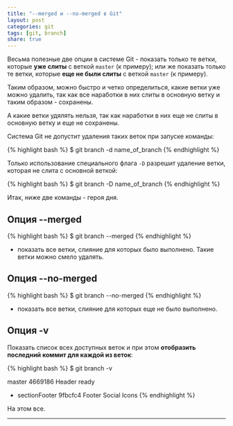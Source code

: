 ```yaml
---
title: "--merged и --no-merged в Git"
layout: post
categories: git
tags: [git, branch]
share: true
---
```


Весьма полезные две опции в системе Git - показать только те ветки, которые **уже слиты** с веткой `master` (к примеру); или же показать только те ветки, которые **еще не были слиты** с веткой `master` (к примеру).

Таким образом, можно быстро и четко определиться, какие ветки уже можно удалить, так как все наработки в них слиты в основную ветку и таким образом - сохранены.

А какие ветки удялять нельзя, так как наработки в них еще не слиты в основную ветку и еще не сохранены.

Система Git не допустит удаления таких веток при запуске команды:

{% highlight bash %}
$ git branch -d name_of_branch
{% endhighlight %}

Только использование специального флага `-D` разрешит удаление ветки, которая не слита с основной веткой:

{% highlight bash %}
$ git branch -D name_of_branch
{% endhighlight %}

Итак, ниже две команды - героя дня.

## Опция --merged

{% highlight bash %}
$ git branch --merged
{% endhighlight %}

- показать все ветки, слияние для которых было выполнено. Такие ветки можно смело удалять.

## Опция --no-merged

{% highlight bash %}
$ git branch --no-merged
{% endhighlight %}

- показать все ветки, слияние для которых еще не было выполнено.

## Опция -v

Показать список всех доступных веток и при этом **отобразить последний коммит для каждой из веток**:

{% highlight bash %}
$ git branch -v

  master        4669186 Header ready
* sectionFooter 9fbcfc4 Footer Social Icons
{% endhighlight %}

На этом все.

***
